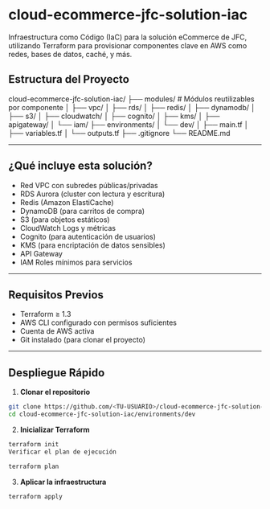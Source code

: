 # cloud-ecommerce-jfc-solution-iac
Infraestructura como Código (IaC) para la solución eCommerce de JFC, utilizando Terraform para provisionar componentes clave en AWS como redes, bases de datos, caché, y más.

## Estructura del Proyecto
cloud-ecommerce-jfc-solution-iac/
├── modules/ # Módulos reutilizables por componente
│ ├── vpc/
│ ├── rds/
│ ├── redis/
│ ├── dynamodb/
│ ├── s3/
│ ├── cloudwatch/
│ ├── cognito/
│ ├── kms/
│ ├── apigateway/
│ └── iam/
├── environments/
│ └── dev/
│ ├── main.tf
│ ├── variables.tf
│ └── outputs.tf
├── .gitignore
└── README.md


---

## ¿Qué incluye esta solución?

- Red VPC con subredes públicas/privadas
- RDS Aurora (cluster con lectura y escritura)
- Redis (Amazon ElastiCache)
- DynamoDB (para carritos de compra)
- S3 (para objetos estáticos)
- CloudWatch Logs y métricas
- Cognito (para autenticación de usuarios)
- KMS (para encriptación de datos sensibles)
- API Gateway
- IAM Roles mínimos para servicios

---

## Requisitos Previos

- Terraform ≥ 1.3
- AWS CLI configurado con permisos suficientes
- Cuenta de AWS activa
- Git instalado (para clonar el proyecto)

---

## Despliegue Rápido

1. **Clonar el repositorio**

```bash
git clone https://github.com/<TU-USUARIO>/cloud-ecommerce-jfc-solution-iac.git
cd cloud-ecommerce-jfc-solution-iac/environments/dev
```

2. **Inicializar Terraform**

```bash
terraform init
Verificar el plan de ejecución
```

```bash
terraform plan
```

3. **Aplicar la infraestructura**

```bash
terraform apply
```